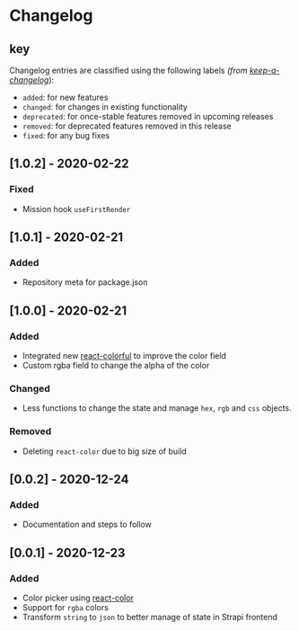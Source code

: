 # Changelog

## key

Changelog entries are classified using the following labels _(from [keep-a-changelog][]_):

- `added`: for new features
- `changed`: for changes in existing functionality
- `deprecated`: for once-stable features removed in upcoming releases
- `removed`: for deprecated features removed in this release
- `fixed`: for any bug fixes

## [1.0.2] - 2020-02-22

### Fixed

- Mission hook `useFirstRender`

## [1.0.1] - 2020-02-21

### Added

- Repository meta for package.json

## [1.0.0] - 2020-02-21

### Added

- Integrated new [react-colorful](https://github.com/omgovich/react-colorful) to improve the color field
- Custom rgba field to change the alpha of the color

### Changed

- Less functions to change the state and manage `hex`, `rgb` and `css` objects.

### Removed

- Deleting `react-color` due to big size of build

## [0.0.2] - 2020-12-24

### Added

- Documentation and steps to follow

## [0.0.1] - 2020-12-23

### Added

- Color picker using [react-color](https://casesandberg.github.io/react-color/)
- Support for `rgba` colors
- Transform `string` to `json` to better manage of state in Strapi frontend

[keep-a-changelog]: https://github.com/olivierlacan/keep-a-changelog
